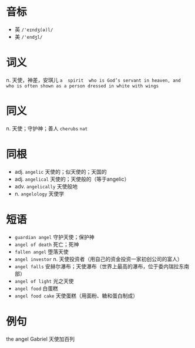 # 音标

- 英 `/'eɪndʒ(ə)l/`
- 美 `/'endʒl/`

# 词义

n. 天使，神差，安琪儿
`a  spirit  who is God’s servant in heaven, and who is often shown as a person dressed in white with wings`

# 同义

n. 天使；守护神；善人
`cherubs` `nat`

# 同根

- adj. `angelic` 天使的；似天使的；天国的
- adj. `angelical` 天使的；天使般的（等于angelic）
- adv. `angelically` 天使般地
- n. `angelology` 天使学

# 短语

- `guardian angel` 守护天使；保护神
- `angel of death` 死亡；死神
- `fallen angel` 堕落天使
- `angel investor` n. 天使投资者（用自己的资金投资一家初创公司的富人）
- `angel falls` 安赫尔瀑布；天使瀑布（世界上最高的瀑布，位于委内瑞拉东南部）
- `angel of light` 光之天使
- `angel food` 白蛋糕
- `angel food cake` 天使蛋糕（用面粉、糖和蛋白制成）

# 例句

the angel Gabriel
天使加百列


